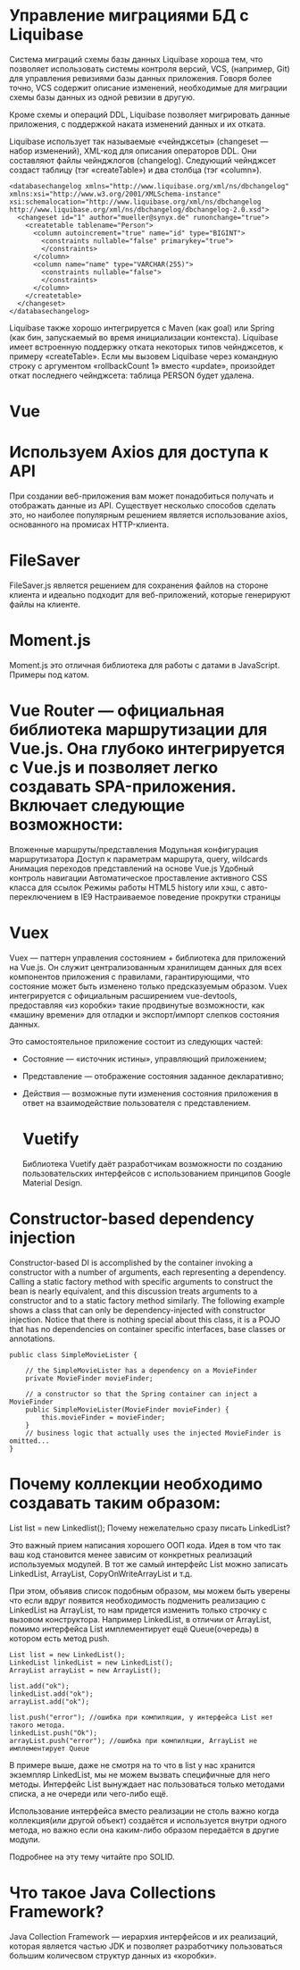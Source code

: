 # Управление миграциями БД с Liquibase

Система миграций схемы базы данных Liquibase хороша тем, что позволяет использовать системы контроля версий, VCS, (например, Git) для управления ревизиями базы данных приложения. Говоря более точно, VCS содержит описание изменений, необходимые для миграции схемы базы данных из одной ревизии в другую.

Кроме схемы и операций DDL, Liquibase позволяет мигрировать данные приложения, с поддержкой наката изменений данных и их отката. 


Liquibase использует так называемые «чейнджсеты» (changeset — набор изменений), XML-код для описания операторов DDL. Они составляют файлы чейнджлогов (changelog). Следующий чейнджсет создаст таблицу (тэг «createTable») и два столбца (тэг «column»).

    <databasechangelog xmlns="http://www.liquibase.org/xml/ns/dbchangelog" xmlns:xsi="http://www.w3.org/2001/XMLSchema-instance" xsi:schemalocation="http://www.liquibase.org/xml/ns/dbchangelog http://www.liquibase.org/xml/ns/dbchangelog/dbchangelog-2.0.xsd">
      <changeset id="1" author="mueller@synyx.de" runonchange="true"> 
        <createtable tablename="Person"> 
          <column autoincrement="true" name="id" type="BIGINT"> 
            <constraints nullable="false" primarykey="true"> 
            </constraints>
          </column> 
          <column name="name" type="VARCHAR(255)"> 
            <constraints nullable="false"> 
            </constraints>
          </column> 
        </createtable> 
      </changeset>
    </databasechangelog>
    
    
 Liquibase также хорошо интегрируется с Maven (как goal) или Spring (как бин, запускаемый во время инициализации контекста).
 Liquibase имеет встроенную поддержку отката некоторых типов чейнджсетов, к примеру «createTable». Если мы вызовем Liquibase   через командную строку с аргументом «rollbackCount 1» вместо «update», произойдет откат последнего чейнджсета: таблица PERSON будет удалена.
 
 
 # Vue 
 # Используем Axios для доступа к API
 
 При создании веб-приложения вам может понадобиться получать и отображать данные из API. Существует несколько способов сделать это, но наиболее популярным решением является использование axios, основанного на промисах HTTP-клиента.
 
 # FileSaver
 
 FileSaver.js является решением для сохранения файлов на стороне клиента и идеально подходит для веб-приложений, которые генерируют файлы на клиенте.
 
 # Moment.js
 
 Moment.js это отличная библиотека для работы с датами в JavaScript. Примеры под катом.
 
 # Vue Router — официальная библиотека маршрутизации для Vue.js. Она глубоко интегрируется с Vue.js и позволяет легко создавать SPA-приложения. Включает следующие возможности:

Вложенные маршруты/представления
Модульная конфигурация маршрутизатора
Доступ к параметрам маршрута, query, wildcards
Анимация переходов представлений на основе Vue.js
Удобный контроль навигации
Автоматическое проставление активного CSS класса для ссылок
Режимы работы HTML5 history или хэш, с авто-переключением в IE9
Настраиваемое поведение прокрутки страницы

# Vuex

Vuex — паттерн управления состоянием + библиотека для приложений на Vue.js. Он служит централизованным хранилищем данных для всех компонентов приложения с правилами, гарантирующими, что состояние может быть изменено только предсказуемым образом. Vuex интегрируется с официальным расширением vue-devtools, предоставляя «из коробки» такие продвинутые возможности, как «машину времени» для отладки и экспорт/импорт слепков состояния данных.

Это самостоятельное приложение состоит из следующих частей:

 - Состояние — «источник истины», управляющий приложением;
 - Представление — отображение состояния заданное декларативно;
 - Действия — возможные пути изменения состояния приложения в ответ на
   взаимодействие пользователя с представлением.
   
   # Vuetify
   
   Библиотека Vuetify даёт разработчикам возможности по созданию пользовательских интерфейсов с использованием принципов Google Material Design.


# Constructor-based dependency injection

Constructor-based DI is accomplished by the container invoking a constructor with a number of arguments, each representing a dependency. Calling a static factory method with specific arguments to construct the bean is nearly equivalent, and this discussion treats arguments to a constructor and to a static factory method similarly. The following example shows a class that can only be dependency-injected with constructor injection. Notice that there is nothing special about this class, it is a POJO that has no dependencies on container specific interfaces, base classes or annotations.

    public class SimpleMovieLister {
    
        // the SimpleMovieLister has a dependency on a MovieFinder
        private MovieFinder movieFinder;
    
        // a constructor so that the Spring container can inject a MovieFinder
        public SimpleMovieLister(MovieFinder movieFinder) {
            this.movieFinder = movieFinder;
        }
        // business logic that actually uses the injected MovieFinder is omitted...
    }

# Почему коллекции необходимо создавать таким образом:
List list = new Linkedlist();
Почему нежелательно сразу писать LinkedList?

Это важный прием написания хорошего ООП кода. Идея в том что так ваш код становится менее зависим от конкретных реализаций используемых модулей. В тот же самый интерфейс List можно записать LinkedList, ArrayList, CopyOnWriteArrayList и т.д.

При этом, объявив список подобным образом, мы можем быть уверены что если вдруг появится необходимость подменить реализацию с LinkedList на ArrayList, то нам придется изменить только строчку с вызовом конструктора. Например LinkedList, в отличии от ArrayList, помимо интерфейса List имплементирует ещё Queue(очередь) в котором есть метод push.

    List list = new LinkedList();
    LinkedList linkedList = new LinkedList();
    ArrayList arrayList = new ArrayList();
    
    list.add("ok");
    linkedList.add("ok");
    arrayList.add("ok");
    
    list.push("error"); //ошибка при компиляции, у интерфейса List нет такого метода.
    linkedList.push("Ok");
    arrayList.push("error"); //ошибка при компиляции, ArrayList не имплементирует Queue
    
    
В примере выше, даже не смотря на то что в list у нас хранится экземпляр LinkedList, мы не можем вызвать специфичные для него методы. Интерфейс List вынуждает нас пользоваться только методами списка, а не очереди или чего-либо ещё.

Использование интерфейса вместо реализации не столь важно когда коллекция(или другой объект) создаётся и используется внутри одного метода, но важно если она каким-либо образом передаётся в другие модули.

Подробнее на эту тему читайте про SOLID.


# Что такое Java Collections Framework?

Java Collection Framework — иерархия интерфейсов и их реализаций, которая является частью JDK и позволяет разработчику пользоваться большим количесвом структур данных из «коробки».
